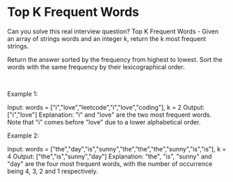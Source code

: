 # Top K Frequent Words

Can you solve this real interview question? Top K Frequent Words - Given an array of strings words and an integer k, return the k most frequent strings.

Return the answer sorted by the frequency from highest to lowest. Sort the words with the same frequency by their lexicographical order.

 

Example 1:


Input: words = ["i","love","leetcode","i","love","coding"], k = 2
Output: ["i","love"]
Explanation: "i" and "love" are the two most frequent words.
Note that "i" comes before "love" due to a lower alphabetical order.


Example 2:


Input: words = ["the","day","is","sunny","the","the","the","sunny","is","is"], k = 4
Output: ["the","is","sunny","day"]
Explanation: "the", "is", "sunny" and "day" are the four most frequent words, with the number of occurrence being 4, 3, 2 and 1 respectively.